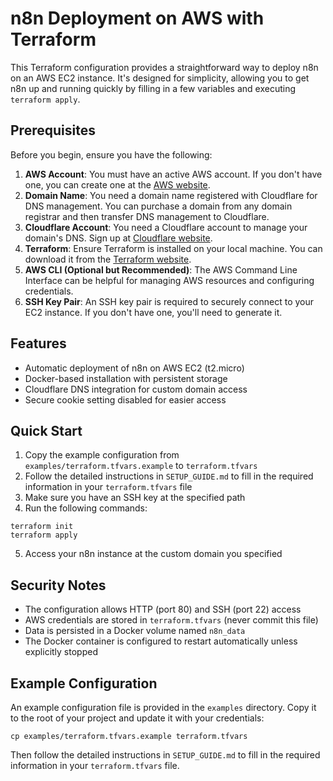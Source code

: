 # n8n Deployment on AWS with Terraform

This Terraform configuration provides a straightforward way to deploy n8n on an AWS EC2 instance. It's designed for simplicity, allowing you to get n8n up and running quickly by filling in a few variables and executing `terraform apply`.

## Prerequisites

Before you begin, ensure you have the following:

1.  **AWS Account**: You must have an active AWS account. If you don't have one, you can create one at the [AWS website](https://aws.amazon.com/).
2.  **Domain Name**: You need a domain name registered with Cloudflare for DNS management. You can purchase a domain from any domain registrar and then transfer DNS management to Cloudflare.
3.  **Cloudflare Account**: You need a Cloudflare account to manage your domain's DNS. Sign up at [Cloudflare website](https://www.cloudflare.com/).
4.  **Terraform**: Ensure Terraform is installed on your local machine. You can download it from the [Terraform website](https://www.terraform.io/downloads.html).
5.  **AWS CLI (Optional but Recommended)**: The AWS Command Line Interface can be helpful for managing AWS resources and configuring credentials.
6.  **SSH Key Pair**: An SSH key pair is required to securely connect to your EC2 instance. If you don't have one, you'll need to generate it.

## Features

- Automatic deployment of n8n on AWS EC2 (t2.micro)
- Docker-based installation with persistent storage
- Cloudflare DNS integration for custom domain access
- Secure cookie setting disabled for easier access

## Quick Start

1. Copy the example configuration from `examples/terraform.tfvars.example` to `terraform.tfvars`
2. Follow the detailed instructions in `SETUP_GUIDE.md` to fill in the required information in your `terraform.tfvars` file
3. Make sure you have an SSH key at the specified path
4. Run the following commands:

```
terraform init
terraform apply
```

5. Access your n8n instance at the custom domain you specified

## Security Notes

- The configuration allows HTTP (port 80) and SSH (port 22) access
- AWS credentials are stored in `terraform.tfvars` (never commit this file)
- Data is persisted in a Docker volume named `n8n_data`
- The Docker container is configured to restart automatically unless explicitly stopped

## Example Configuration

An example configuration file is provided in the `examples` directory. Copy it to the root of your project and update it with your credentials:

```
cp examples/terraform.tfvars.example terraform.tfvars
```

Then follow the detailed instructions in `SETUP_GUIDE.md` to fill in the required information in your `terraform.tfvars` file.